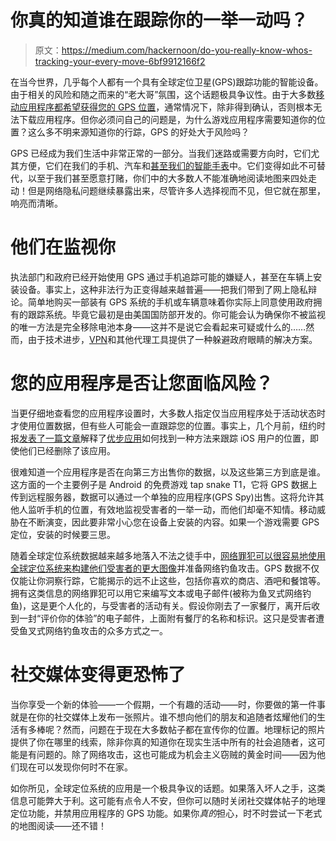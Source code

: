 # 你真的知道谁在跟踪你的一举一动吗？

> 原文：<https://medium.com/hackernoon/do-you-really-know-whos-tracking-your-every-move-6bf9912166f2>

在当今世界，几乎每个人都有一个具有全球定位卫星(GPS)跟踪功能的智能设备。由于相关的风险和随之而来的“老大哥”氛围，这个话题极具争议性。由于大多数[移动应用程序都希望获得您的 GPS 位置](https://www.csoonline.com/article/2871933/mobile-security/location-tracking-in-mobile-apps-is-putting-users-at-risk.html)，通常情况下，除非得到确认，否则根本无法下载应用程序。但你必须问自己的问题是，为什么游戏应用程序需要知道你的位置？这么多不明来源知道你的行踪，GPS 的好处大于风险吗？

GPS 已经成为我们生活中非常正常的一部分。当我们迷路或需要方向时，它们尤其方便，它们在我们的手机、汽车和[甚至我们的智能手表](https://www.tomsguide.com/us/best-gps-watches,review-2638.html)中。它们变得如此不可替代，以至于我们甚至愿意打赌，你们中的大多数人不能准确地阅读地图来四处走动！但是网络隐私问题继续暴露出来，尽管许多人选择视而不见，但它就在那里，响亮而清晰。

# 他们在监视你

执法部门和政府已经开始使用 GPS 通过手机追踪可能的嫌疑人，甚至在车辆上安装设备。事实上，这种非法行为正变得越来越普遍——把我们带到了网上隐私辩论。简单地购买一部装有 GPS 系统的手机或车辆意味着你实际上同意使用政府拥有的跟踪系统。毕竟它最初是由美国国防部开发的。你可能会认为确保你不被监视的唯一方法是完全移除电池本身——这并不是说它会看起来可疑或什么的……然而，由于技术进步，[VPN](https://securethoughts.com/vpn-review/)和其他代理工具提供了一种躲避政府眼睛的解决方案。

# 您的应用程序是否让您面临风险？

当更仔细地查看您的应用程序设置时，大多数人指定仅当应用程序处于活动状态时才使用位置数据，但有些人可能会一直跟踪您的位置。事实上，几个月前，纽约时报[发表了一篇文章](https://www.nytimes.com/2017/04/23/technology/travis-kalanick-pushes-uber-and-himself-to-the-precipice.html?_r=0)解释了[优步应用](https://www.uber.com/en-IL/ride/)如何找到一种方法来跟踪 iOS 用户的位置，即使他们已经删除了该应用。

很难知道一个应用程序是否在向第三方出售你的数据，以及这些第三方到底是谁。这方面的一个主要例子是 Android 的免费游戏 tap snake T1，它将 GPS 数据上传到远程服务器，数据可以通过一个单独的应用程序(GPS Spy)出售。这将允许其他人监听手机的位置，有效地监视受害者的一举一动，而他们却毫不知情。移动威胁在不断演变，因此要非常小心您在设备上安装的内容。如果一个游戏需要 GPS 定位，安装的时候要三思。

随着全球定位系统数据越来越多地落入不法之徒手中，[网络罪犯可以很容易地使用全球定位系统来构建他们受害者的更大图像](https://www.computing.co.uk/ctg/news/3023717/researchers-find-a-string-of-security-vulnerabilities-affecting-gps-services)并准备网络钓鱼攻击。GPS 数据不仅仅能让你洞察行踪，它能揭示的远不止这些，包括你喜欢的商店、酒吧和餐馆等。拥有这类信息的网络罪犯可以用它来编写文本或电子邮件(被称为鱼叉式网络钓鱼)，这是更个人化的，与受害者的活动有关。假设你刚去了一家餐厅，离开后收到一封“评价你的体验”的电子邮件，上面附有餐厅的名称和标识。这只是受害者遭受鱼叉式网络钓鱼攻击的众多方式之一。

# 社交媒体变得更恐怖了

当你享受一个新的体验——一个假期，一个有趣的活动——时，你要做的第一件事就是在你的社交媒体上发布一张照片。谁不想向他们的朋友和追随者炫耀他们的生活有多棒呢？然而，问题在于现在大多数帖子都在宣传你的位置。地理标记的照片提供了你在哪里的线索，除非你真的知道你在现实生活中所有的社会追随者，这可能是有问题的。除了网络攻击，这也可能成为机会主义窃贼的黄金时间——因为他们现在可以发现你何时不在家。

如你所见，全球定位系统的应用是一个极具争议的话题。如果落入坏人之手，这类信息可能弊大于利。这可能有点令人不安，但你可以随时关闭社交媒体帖子的地理定位功能，并禁用应用程序的 GPS 功能。如果你*真的*担心，时不时尝试一下老式的地图阅读——还不错！